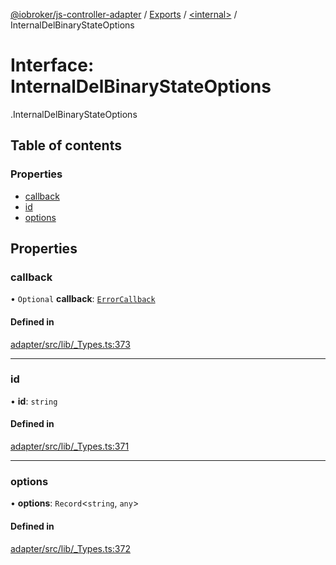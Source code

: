 [@iobroker/js-controller-adapter](../README.md) / [Exports](../modules.md) / [<internal\>](../modules/internal_.md) / InternalDelBinaryStateOptions

# Interface: InternalDelBinaryStateOptions

[<internal>](../modules/internal_.md).InternalDelBinaryStateOptions

## Table of contents

### Properties

- [callback](internal_.InternalDelBinaryStateOptions.md#callback)
- [id](internal_.InternalDelBinaryStateOptions.md#id)
- [options](internal_.InternalDelBinaryStateOptions.md#options)

## Properties

### callback

• `Optional` **callback**: [`ErrorCallback`](../modules/internal_.md#errorcallback)

#### Defined in

[adapter/src/lib/_Types.ts:373](https://github.com/ioBroker/ioBroker.js-controller/blob/3d56f861/packages/adapter/src/lib/_Types.ts#L373)

___

### id

• **id**: `string`

#### Defined in

[adapter/src/lib/_Types.ts:371](https://github.com/ioBroker/ioBroker.js-controller/blob/3d56f861/packages/adapter/src/lib/_Types.ts#L371)

___

### options

• **options**: `Record`<`string`, `any`\>

#### Defined in

[adapter/src/lib/_Types.ts:372](https://github.com/ioBroker/ioBroker.js-controller/blob/3d56f861/packages/adapter/src/lib/_Types.ts#L372)
